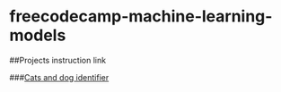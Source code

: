 # freecodecamp-machine-learning-models

##Projects instruction link

###[Cats and dog identifier](https://www.freecodecamp.org/learn/machine-learning-with-python/machine-learning-with-python-projects/cat-and-dog-image-classifier)



